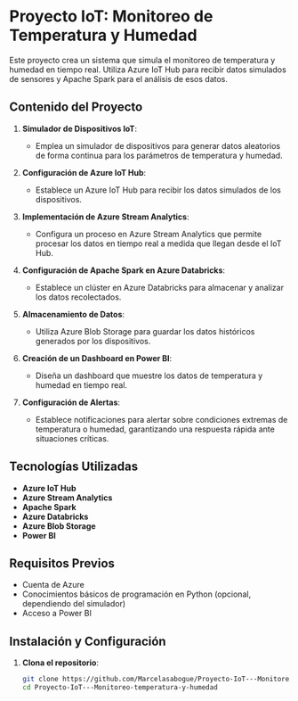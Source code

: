 # Proyecto IoT: Monitoreo de Temperatura y Humedad

Este proyecto crea un sistema que simula el monitoreo de temperatura y humedad en tiempo real. Utiliza Azure IoT Hub para recibir datos simulados de sensores y Apache Spark para el análisis de esos datos.

## Contenido del Proyecto

1. **Simulador de Dispositivos IoT**: 
   - Emplea un simulador de dispositivos para generar datos aleatorios de forma continua para los parámetros de temperatura y humedad.

2. **Configuración de Azure IoT Hub**: 
   - Establece un Azure IoT Hub para recibir los datos simulados de los dispositivos.

3. **Implementación de Azure Stream Analytics**: 
   - Configura un proceso en Azure Stream Analytics que permite procesar los datos en tiempo real a medida que llegan desde el IoT Hub.

4. **Configuración de Apache Spark en Azure Databricks**: 
   - Establece un clúster en Azure Databricks para almacenar y analizar los datos recolectados.

5. **Almacenamiento de Datos**: 
   - Utiliza Azure Blob Storage para guardar los datos históricos generados por los dispositivos.

6. **Creación de un Dashboard en Power BI**: 
   - Diseña un dashboard que muestre los datos de temperatura y humedad en tiempo real.

7. **Configuración de Alertas**: 
   - Establece notificaciones para alertar sobre condiciones extremas de temperatura o humedad, garantizando una respuesta rápida ante situaciones críticas.

## Tecnologías Utilizadas

- **Azure IoT Hub**
- **Azure Stream Analytics**
- **Apache Spark**
- **Azure Databricks**
- **Azure Blob Storage**
- **Power BI**

## Requisitos Previos

- Cuenta de Azure
- Conocimientos básicos de programación en Python (opcional, dependiendo del simulador)
- Acceso a Power BI

## Instalación y Configuración

1. **Clona el repositorio**:
   ```bash
   git clone https://github.com/Marcelasabogue/Proyecto-IoT---Monitoreo-temperatura-y-humedad.git
   cd Proyecto-IoT---Monitoreo-temperatura-y-humedad
